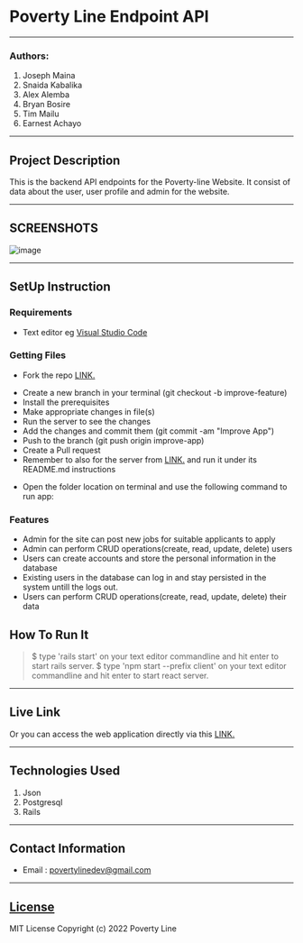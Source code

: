 # Poverty Line Endpoint API

---

### Authors:

1. Joseph Maina
2. Snaida Kabalika
3. Alex Alemba
4. Bryan Bosire
5. Tim Mailu
6. Earnest Achayo

---

## Project Description

This is the backend API endpoints for the Poverty-line Website. It consist of data about the user, user profile and admin for the website.

---

## SCREENSHOTS

![image](./client/public/images/.png)

---

## SetUp Instruction

### Requirements

- Text editor eg [Visual Studio Code](https://code.visualstudio.com/download)

### Getting Files

- Fork the repo [LINK.](https://github.com/AchayoEarnest?tab=repositories)

* Create a new branch in your terminal (git checkout -b improve-feature)
* Install the prerequisites
* Make appropriate changes in file(s)
* Run the server to see the changes
* Add the changes and commit them (git commit -am "Improve App")
* Push to the branch (git push origin improve-app)
* Create a Pull request
* Remember to also for the server from [LINK.](https://github.com/AchayoEarnest/phase-3-personal-blog-react-sinatra-project-api) and run it under its README.md instructions

- Open the folder location on terminal and use the following command to run app:

### Features

- Admin for the site can post new jobs for suitable applicants to apply
- Admin can perform CRUD operations(create, read, update, delete) users
- Users can create accounts and store the personal information in the database
- Existing users in the database can log in and stay persisted in the system untill the logs out.
- Users can perform CRUD operations(create, read, update, delete) their data

## How To Run It

> $ type 'rails start' on your text editor commandline and hit enter to start rails server.
> $ type 'npm start --prefix client' on your text editor commandline and hit enter to start react server.

---

## Live Link

Or you can access the web application directly via this [LINK.]()

---

## Technologies Used

1. Json
2. Postgresql
3. Rails

---

## Contact Information

- Email : povertylinedev@gmail.com

---

## [License](LICENSE)

MIT License
Copyright (c) 2022 Poverty Line
